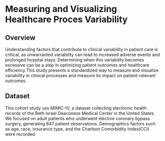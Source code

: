 # Measuring and Visualizing Healthcare Proces Variability

## Overview

Understanding factors that contribute to clinical variability in patient care is critical, as unwarranted variability can lead to increased adverse events and prolonged hospital stays. Determining when this variability becomes excessive can be a step in optimizing patient outcomes and healthcare efficiency.This study presents a standardized way to measure and visualize variability in clinical processes and measure its impact on patient-relevant outcomes.

## Dataset

This cohort study uss MIMIC-IV, a dataset collecting electronic health records of the Beth Israel Deaconess Medical Center in the United States. We focused on adult patients who underwent elective coronary bypass surgery, generating 847 patient observations. Demographics factors such as age, race, insurance type, and the Charlson Comorbidity Index(CCI) were recorded.
